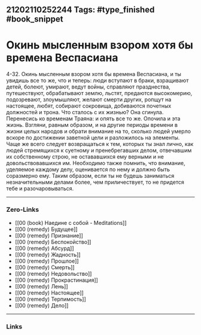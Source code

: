 21202110252244
Tags: #type_finished #book_snippet 
---
# Окинь мысленным взором хотя бы времена Веспасиана

 4-32. Окинь мысленным взором хотя бы времена Веспасиана, и ты увидишь все то же, что и теперь: люди вступают в браки, взращивают детей, болеют, умирают, ведут войны, справляют празднества, путешествуют, обрабатывают землю, льстят, предаются высокомерию, подозревают, злоумышляют, желают смерти других, ропщут на настоящее, любят, собирают сокровища, добиваются почетных должностей и трона. Что сталось с их жизнью? Она сгинула. Перенесись ко временам Траяна: и опять все то же. Опочила и эта жизнь. Взгляни, равным образом, и на другие периоды времени в жизни целых народов и обрати внимание на то, сколько людей умерло вскоре по достижении заветной цели и разложилось на элементы. Чаще же всего следует возвращаться к тем, которых ты знал лично, как людей стремящихся к суетному и пренебрегавших делом, отвечавшим их собственному строю, не остававшихся ему верными и не довольствовавшихся им. Необходимо также помнить, что внимание, уделяемое каждому делу, оценивается по нему и должно быть соразмерно ему. Таким образом, если ты не будешь заниматься незначительными делами более, чем приличествует, то не придется тебе и разочаровываться. 

---
### Zero-Links
 - [[00 (book) Наедине с собой - Meditations]]
 - [[00 (remedy) Будущее]]
 - [[00 (remedy) Признание]]
 - [[00 (remedy) Беспокойство]]
 - [[00 (remedy) Абсурд]]
 - [[00 (remedy) Жадность]]
 - [[00 (remedy) Прошлое]]
 - [[00 (remedy) Смерть]]
 - [[00 (remedy) Недовольство]]
 - [[00 (remedy) Прокрастинация]]
 - [[00 (remedy) Лень]] 
 - [[00 (remedy) Настоящее]]
 - [[00 (remedy) Терпимость]]
 - [[00 (remedy) Дело]]
---
### Links
